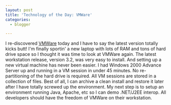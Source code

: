 ```yaml
---
layout: post
title: 'Technology of the Day: VMWare'
categories:
  - blogger

---
```


I re-discovered <a href="http://www.vmware.com/">VMWare</a> today and I have to say the latest version totally kicks butt!  I'm finally sportin' a new laptop with lots of RAM and tons of hard drive space so I thought it was time to look at VMWare again.  The latest workstation release, version 3.2, was very easy to install.  And setting up a new virtual machine has never been easier.  I had Windows 2000 Advance Server up and running in a VM session in under 45 minutes.  No re-partitioning of the hard drive is required.  All VM sessions are stored in a collection of files.  Best of all, I can archive a clean install and restore it later after I have totally screwed up the environment.  My next step is to setup an environment running Java, Apache, etc so I can demo .NET/J2EE interop.  All developers should have the freedom of VMWare on their workstation.

